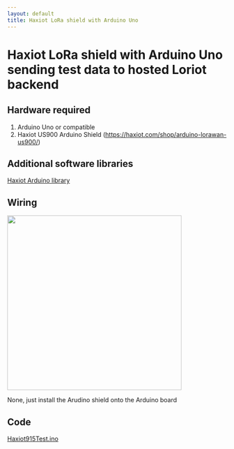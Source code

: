 ```yaml
---
layout: default
title: Haxiot LoRa shield with Arduino Uno
---
```


#  Haxiot LoRa shield with Arduino Uno sending test data to hosted Loriot backend

## Hardware required
1. Arduino Uno or compatible
2. Haxiot US900 Arduino Shield (https://haxiot.com/shop/arduino-lorawan-us900/)

## Additional software libraries
<a href="http://haxiot.com/download/11333/">Haxiot Arduino library</a>

## Wiring

<img src="Haxiot915Test" width="400">

None, just install the Arudino shield onto the Arduino board

## Code

<a href ="Haxiot915Test.ino">Haxiot915Test.ino</a>
